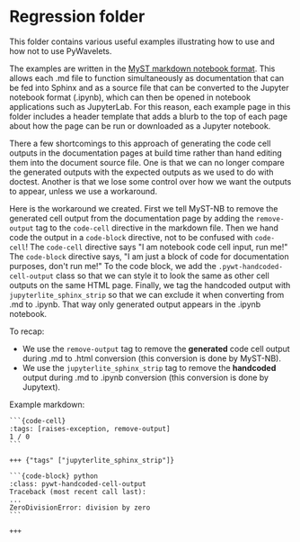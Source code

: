 # Regression folder

This folder contains various useful examples illustrating how to use and how not
to use PyWavelets.

The examples are written in the [MyST markdown notebook
format](https://myst-nb.readthedocs.io/en/v0.13.2/use/markdown.html). This
allows each .md file to function simultaneously as documentation that can be fed
into Sphinx and as a source file that can be converted to the Jupyter notebook
format (.ipynb), which can then be opened in notebook applications such as
JupyterLab. For this reason, each example page in this folder includes a header template
that adds a blurb to the top of each page about how the page can be
run or downloaded as a Jupyter notebook.

There a few shortcomings to this approach of generating the code cell outputs in
the documentation pages at build time rather than hand editing them into the
document source file. One is that we can no longer compare the generated outputs
with the expected outputs as we used to do with doctest. Another is that we
lose some control over how we want the outputs to appear, unless we use a workaround.

Here is the workaround we created. First we tell MyST-NB to remove the generated
cell output from the documentation page by adding the `remove-output` tag to the
`code-cell` directive in the markdown file. Then we hand code the output in a
`code-block` directive, not to be confused with `code-cell`! The `code-cell`
directive says "I am notebook code cell input, run me!" The `code-block`
directive says, "I am just a block of code for documentation purposes, don't run
me!" To the code block, we add the `.pywt-handcoded-cell-output` class so that
we can style it to look the same as other cell outputs on the same HTML page.
Finally, we tag the handcoded output with `jupyterlite_sphinx_strip` so that we
can exclude it when converting from .md to .ipynb. That way only generated
output appears in the .ipynb notebook.

To recap:

- We use the `remove-output` tag to remove the **generated** code cell output
during .md to .html conversion (this conversion is done by MyST-NB).
- We use the `jupyterlite_sphinx_strip` tag to remove the **handcoded** output
during .md to .ipynb conversion (this conversion is done by Jupytext).

Example markdown:

    ```{code-cell}
    :tags: [raises-exception, remove-output]
    1 / 0
    ```

    +++ {"tags" ["jupyterlite_sphinx_strip"]}

    ```{code-block} python
    :class: pywt-handcoded-cell-output
    Traceback (most recent call last):
    ...
    ZeroDivisionError: division by zero
    ```

    +++
